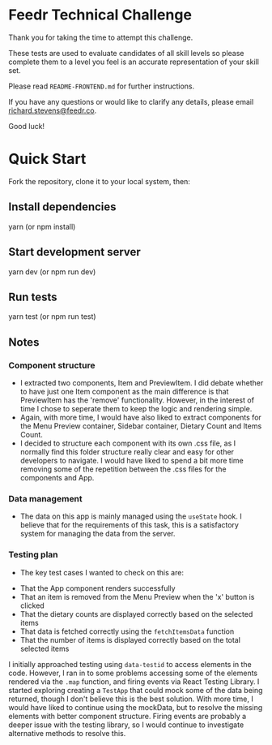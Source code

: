 # Feedr Technical Challenge

Thank you for taking the time to attempt this challenge.

These tests are used to evaluate candidates of all skill levels so please complete them to a level you feel is an accurate representation of your skill set.

Please read `README-FRONTEND.md` for further instructions.

If you have any questions or would like to clarify any details, please email richard.stevens@feedr.co.

Good luck!

# Quick Start
Fork the repository, clone it to your local system, then:

## Install dependencies
yarn (or npm install)

## Start development server
yarn dev (or npm run dev)

## Run tests
yarn test (or npm run test)

## Notes

### Component structure
* I extracted two components, Item and PreviewItem. I did debate whether to have just one Item component as the main difference is that PreviewItem has the 'remove' functionality. However, in the interest of time I chose to seperate them to keep the logic and rendering simple.
* Again, with more time, I would have also liked to extract components for the Menu Preview container, Sidebar container, Dietary Count and Items Count.
* I decided to structure each component with its own .css file, as I normally find this folder structure really clear and easy for other developers to navigate. I would have liked to spend a bit more time removing some of the repetition between the .css files for the components and App.

### Data management
* The data on this app is mainly managed using the `useState` hook. I believe that for the requirements of this task, this is a satisfactory system for managing the data from the server.

### Testing plan
* The key test cases I wanted to check on this are:
- That the App component renders successfully
- That an item is removed from the Menu Preview when the 'x' button is clicked
- That the dietary counts are displayed correctly based on the selected items
- That data is fetched correctly using the `fetchItemsData` function
- That the number of items is displayed correctly based on the total selected items

I initially approached testing using `data-testid` to access elements in the code. However, I ran in to some problems accessing some of the elements rendered via the `.map` function, and firing events via React Testing Library. I started exploring creating a `TestApp` that could mock some of the data being returned, though I don't believe this is the best solution. With more time, I would have liked to continue using the mockData, but to resolve the missing elements with better component structure. Firing events are probably a deeper issue with the testing library, so I would continue to investigate alternative methods to resolve this.
